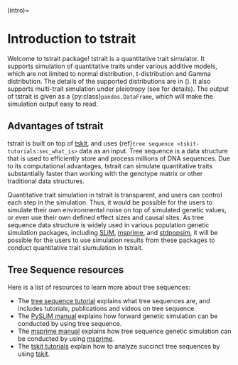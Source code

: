 (intro)=

# Introduction to tstrait

Welcome to tstrait package! tstrait is a quantitative trait simulator. It supports simulation of quantitative
traits under various additive models, which are not limited to normal distribution, t-distribution and Gamma
distribution. The details of the supported distributions are in ([](effect_size_dist)). It also supports
multi-trait simulation under pleiotropy (see [](multi_trait) for details). The output of tstrait is given
as a {py:class}`pandas.DataFrame`, which will make the simulation output easy to read.

## Advantages of tstrait

tstrait is built on top of [tskit](https://tskit.dev/), and uses
{ref}`tree sequence <tskit-tutorials:sec_what_is>` data as an input. Tree sequence is a data structure that is
used to efficiently store and process millions of DNA sequences. Due to its computational advantages, tstrait
can simulate quantitative traits substantially faster than working with the genotype matrix or other traditional
data structures.

Quantitative trait simulation in tstrait is transparent, and users can control each step in the simulation. Thus,
it would be possible for the users to simulate their own environmental noise on top of simulated genetic values,
or even use their own defined effect sizes and causal sites. As tree sequence data structure is widely used in
various population genetic simulation packages, including [SLiM](https://messerlab.org/slim/),
[msprime](msprime:sec_intro), and [stdpopsim](stdpopsim:sec_introduction), it will be possible for the
users to use simulation results from these packages to conduct quantitative trait siumulation in tstrait.

## Tree Sequence resources

Here is a list of resources to learn more about tree sequences:

- The [tree sequence tutorial](https://tskit.dev/learn/) explains what tree sequences are, and includes tutorials,
  publications and videos on tree sequence.
- The [PySLiM manual](pyslim:sec_introduction) explains how forward genetic simulation can be conducted by
  using tree sequence.
- The [msprime manual](msprime:sec_intro) explains how tree sequence genetic simulation can be conducted by
  using [msprime](msprime:sec_intro).
- The [tskit tutorials](tskit-tutorials:sec_intro) explain how to analyze succinct tree sequences
  by using [tskit](https://tskit.dev/).
